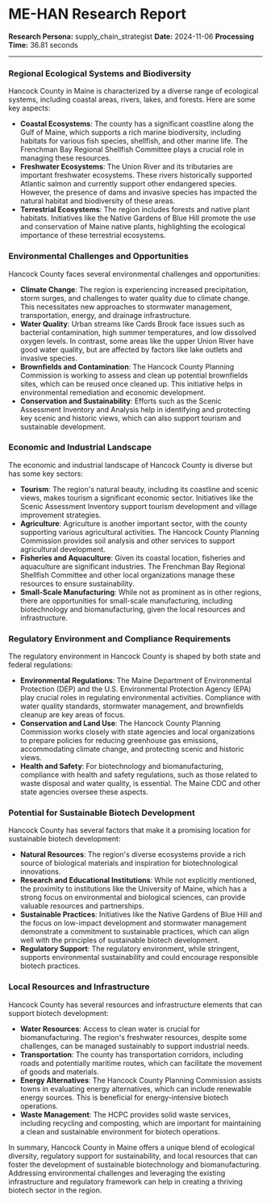 # ME-HAN Research Report

**Research Persona:** supply_chain_strategist
**Date:** 2024-11-06
**Processing Time:** 36.81 seconds

---

### Regional Ecological Systems and Biodiversity

Hancock County in Maine is characterized by a diverse range of ecological systems, including coastal areas, rivers, lakes, and forests. Here are some key aspects:

- **Coastal Ecosystems**: The county has a significant coastline along the Gulf of Maine, which supports a rich marine biodiversity, including habitats for various fish species, shellfish, and other marine life. The Frenchman Bay Regional Shellfish Committee plays a crucial role in managing these resources.
- **Freshwater Ecosystems**: The Union River and its tributaries are important freshwater ecosystems. These rivers historically supported Atlantic salmon and currently support other endangered species. However, the presence of dams and invasive species has impacted the natural habitat and biodiversity of these areas.
- **Terrestrial Ecosystems**: The region includes forests and native plant habitats. Initiatives like the Native Gardens of Blue Hill promote the use and conservation of Maine native plants, highlighting the ecological importance of these terrestrial ecosystems.

### Environmental Challenges and Opportunities

Hancock County faces several environmental challenges and opportunities:

- **Climate Change**: The region is experiencing increased precipitation, storm surges, and challenges to water quality due to climate change. This necessitates new approaches to stormwater management, transportation, energy, and drainage infrastructure.
- **Water Quality**: Urban streams like Cards Brook face issues such as bacterial contamination, high summer temperatures, and low dissolved oxygen levels. In contrast, some areas like the upper Union River have good water quality, but are affected by factors like lake outlets and invasive species.
- **Brownfields and Contamination**: The Hancock County Planning Commission is working to assess and clean up potential brownfields sites, which can be reused once cleaned up. This initiative helps in environmental remediation and economic development.
- **Conservation and Sustainability**: Efforts such as the Scenic Assessment Inventory and Analysis help in identifying and protecting key scenic and historic views, which can also support tourism and sustainable development.

### Economic and Industrial Landscape

The economic and industrial landscape of Hancock County is diverse but has some key sectors:

- **Tourism**: The region's natural beauty, including its coastline and scenic views, makes tourism a significant economic sector. Initiatives like the Scenic Assessment Inventory support tourism development and village improvement strategies.
- **Agriculture**: Agriculture is another important sector, with the county supporting various agricultural activities. The Hancock County Planning Commission provides soil analysis and other services to support agricultural development.
- **Fisheries and Aquaculture**: Given its coastal location, fisheries and aquaculture are significant industries. The Frenchman Bay Regional Shellfish Committee and other local organizations manage these resources to ensure sustainability.
- **Small-Scale Manufacturing**: While not as prominent as in other regions, there are opportunities for small-scale manufacturing, including biotechnology and biomanufacturing, given the local resources and infrastructure.

### Regulatory Environment and Compliance Requirements

The regulatory environment in Hancock County is shaped by both state and federal regulations:

- **Environmental Regulations**: The Maine Department of Environmental Protection (DEP) and the U.S. Environmental Protection Agency (EPA) play crucial roles in regulating environmental activities. Compliance with water quality standards, stormwater management, and brownfields cleanup are key areas of focus.
- **Conservation and Land Use**: The Hancock County Planning Commission works closely with state agencies and local organizations to prepare policies for reducing greenhouse gas emissions, accommodating climate change, and protecting scenic and historic views.
- **Health and Safety**: For biotechnology and biomanufacturing, compliance with health and safety regulations, such as those related to waste disposal and water quality, is essential. The Maine CDC and other state agencies oversee these aspects.

### Potential for Sustainable Biotech Development

Hancock County has several factors that make it a promising location for sustainable biotech development:

- **Natural Resources**: The region's diverse ecosystems provide a rich source of biological materials and inspiration for biotechnological innovations.
- **Research and Educational Institutions**: While not explicitly mentioned, the proximity to institutions like the University of Maine, which has a strong focus on environmental and biological sciences, can provide valuable resources and partnerships.
- **Sustainable Practices**: Initiatives like the Native Gardens of Blue Hill and the focus on low-impact development and stormwater management demonstrate a commitment to sustainable practices, which can align well with the principles of sustainable biotech development.
- **Regulatory Support**: The regulatory environment, while stringent, supports environmental sustainability and could encourage responsible biotech practices.

### Local Resources and Infrastructure

Hancock County has several resources and infrastructure elements that can support biotech development:

- **Water Resources**: Access to clean water is crucial for biomanufacturing. The region's freshwater resources, despite some challenges, can be managed sustainably to support industrial needs.
- **Transportation**: The county has transportation corridors, including roads and potentially maritime routes, which can facilitate the movement of goods and materials.
- **Energy Alternatives**: The Hancock County Planning Commission assists towns in evaluating energy alternatives, which can include renewable energy sources. This is beneficial for energy-intensive biotech operations.
- **Waste Management**: The HCPC provides solid waste services, including recycling and composting, which are important for maintaining a clean and sustainable environment for biotech operations.

In summary, Hancock County in Maine offers a unique blend of ecological diversity, regulatory support for sustainability, and local resources that can foster the development of sustainable biotechnology and biomanufacturing. Addressing environmental challenges and leveraging the existing infrastructure and regulatory framework can help in creating a thriving biotech sector in the region.
